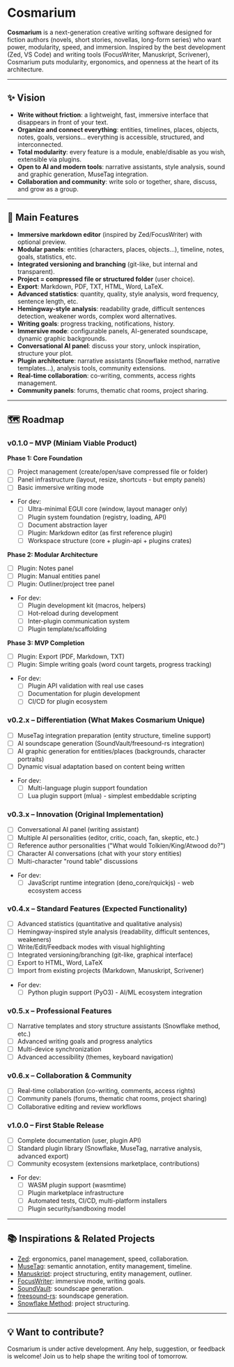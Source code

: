 # Cosmarium

**Cosmarium** is a next-generation creative writing software designed for fiction authors (novels, short stories, novellas, long-form series) who want power, modularity, speed, and immersion.
Inspired by the best development (Zed, VS Code) and writing tools (FocusWriter, Manuskript, Scrivener), Cosmarium puts modularity, ergonomics, and openness at the heart of its architecture.

---

## ✨ Vision

- **Write without friction**: a lightweight, fast, immersive interface that disappears in front of your text.
- **Organize and connect everything**: entities, timelines, places, objects, notes, goals, versions… everything is accessible, structured, and interconnected.
- **Total modularity**: every feature is a module, enable/disable as you wish, extensible via plugins.
- **Open to AI and modern tools**: narrative assistants, style analysis, sound and graphic generation, MuseTag integration.
- **Collaboration and community**: write solo or together, share, discuss, and grow as a group.

---

## 🚀 Main Features

- **Immersive markdown editor** (inspired by Zed/FocusWriter) with optional preview.
- **Modular panels**: entities (characters, places, objects…), timeline, notes, goals, statistics, etc.
- **Integrated versioning and branching** (git-like, but internal and transparent).
- **Project = compressed file or structured folder** (user choice).
- **Export**: Markdown, PDF, TXT, HTML, Word, LaTeX.
- **Advanced statistics**: quantity, quality, style analysis, word frequency, sentence length, etc.
- **Hemingway-style analysis**: readability grade, difficult sentences detection, weakener words, complex word alternatives.
- **Writing goals**: progress tracking, notifications, history.
- **Immersive mode**: configurable panels, AI-generated soundscape, dynamic graphic backgrounds.
- **Conversational AI panel**: discuss your story, unlock inspiration, structure your plot.
- **Plugin architecture**: narrative assistants (Snowflake method, narrative templates…), analysis tools, community extensions.
- **Real-time collaboration**: co-writing, comments, access rights management.
- **Community panels**: forums, thematic chat rooms, project sharing.

---

## 🗺️ Roadmap

### v0.1.0 – MVP (Miniam Viable Product)

**Phase 1: Core Foundation**
- [ ] Project management (create/open/save compressed file or folder)
- [ ] Panel infrastructure (layout, resize, shortcuts - but empty panels)
- [ ] Basic immersive writing mode
- For dev:
  - [ ] Ultra-minimal EGUI core (window, layout manager only)
  - [ ] Plugin system foundation (registry, loading, API)
  - [ ] Document abstraction layer
  - [ ] Plugin: Markdown editor (as first reference plugin)
  - [ ] Workspace structure (core + plugin-api + plugins crates)

**Phase 2: Modular Architecture**
- [ ] Plugin: Notes panel
- [ ] Plugin: Manual entities panel
- [ ] Plugin: Outliner/project tree panel
- For dev:
  - [ ] Plugin development kit (macros, helpers)
  - [ ] Hot-reload during development
  - [ ] Inter-plugin communication system
  - [ ] Plugin template/scaffolding

**Phase 3: MVP Completion**
- [ ] Plugin: Export (PDF, Markdown, TXT)
- [ ] Plugin: Simple writing goals (word count targets, progress tracking)
- For dev:
  - [ ] Plugin API validation with real use cases
  - [ ] Documentation for plugin development
  - [ ] CI/CD for plugin ecosystem

### v0.2.x – Differentiation (What Makes Cosmarium Unique)
- [ ] MuseTag integration preparation (entity structure, timeline support)
- [ ] AI soundscape generation (SoundVault/freesound-rs integration)
- [ ] AI graphic generation for entities/places (backgrounds, character portraits)
- [ ] Dynamic visual adaptation based on content being written
- For dev:
  - [ ] Multi-language plugin support foundation
  - [ ] Lua plugin support (mlua) - simplest embeddable scripting

### v0.3.x – Innovation (Original Implementation)
- [ ] Conversational AI panel (writing assistant)
- [ ] Multiple AI personalities (editor, critic, coach, fan, skeptic, etc.)
- [ ] Reference author personalities ("What would Tolkien/King/Atwood do?")
- [ ] Character AI conversations (chat with your story entities)
- [ ] Multi-character "round table" discussions
- For dev:
  - [ ] JavaScript runtime integration (deno_core/rquickjs) - web ecosystem access

### v0.4.x – Standard Features (Expected Functionality)
- [ ] Advanced statistics (quantitative and qualitative analysis)
- [ ] Hemingway-inspired style analysis (readability, difficult sentences, weakeners)
- [ ] Write/Edit/Feedback modes with visual highlighting
- [ ] Integrated versioning/branching (git-like, graphical interface)
- [ ] Export to HTML, Word, LaTeX
- [ ] Import from existing projects (Markdown, Manuskript, Scrivener)
- For dev:
  - [ ] Python plugin support (PyO3) - AI/ML ecosystem integration

### v0.5.x – Professional Features
- [ ] Narrative templates and story structure assistants (Snowflake method, etc.)
- [ ] Advanced writing goals and progress analytics
- [ ] Multi-device synchronization
- [ ] Advanced accessibility (themes, keyboard navigation)

### v0.6.x – Collaboration & Community
- [ ] Real-time collaboration (co-writing, comments, access rights)
- [ ] Community panels (forums, thematic chat rooms, project sharing)
- [ ] Collaborative editing and review workflows

### v1.0.0 – First Stable Release
- [ ] Complete documentation (user, plugin API)
- [ ] Standard plugin library (Snowflake, MuseTag, narrative analysis, advanced export)
- [ ] Community ecosystem (extensions marketplace, contributions)
- For dev:
  - [ ] WASM plugin support (wasmtime)
  - [ ] Plugin marketplace infrastructure
  - [ ] Automated tests, CI/CD, multi-platform installers
  - [ ] Plugin security/sandboxing model

---

## 📚 Inspirations & Related Projects

- [Zed](https://zed.dev/): ergonomics, panel management, speed, collaboration.
- [MuseTag](https://musetag.github.io/): semantic annotation, entity management, timeline.
- [Manuskript](https://www.theologeek.ch/manuskript/): project structuring, entity management, outliner.
- [FocusWriter](https://gottcode.org/focuswriter/): immersive mode, writing goals.
- [SoundVault](https://github.com/taophp/soundvault): soundscape generation.
- [freesound-rs](https://github.com/taophp/freesound-rs): soundscape generation.
- [Snowflake Method](http://www.advancedfictionwriting.com/articles/snowflake-method/): project structuring.

---

## 💡 Want to contribute?

Cosmarium is under active development. Any help, suggestion, or feedback is welcome!
Join us to help shape the writing tool of tomorrow.
